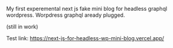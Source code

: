 My first experemental next js fake mini blog for headless graphql wordpress. Worpdress graphql aready plugged. 

(still in work)

Test link: https://next-js-for-headless-wp-mini-blog.vercel.app/
